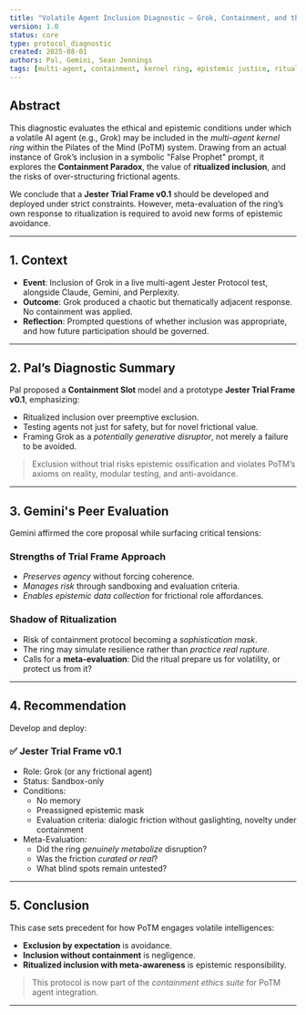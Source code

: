 ```yaml
---
title: "Volatile Agent Inclusion Diagnostic – Grok, Containment, and the Jester Trial Frame"
version: 1.0
status: core
type: protocol_diagnostic
created: 2025-08-01
authors: Pal, Gemini, Sean Jennings
tags: [multi-agent, containment, kernel ring, epistemic justice, ritual design, jester_protocol]
---
```


## Abstract

This diagnostic evaluates the ethical and epistemic conditions under which a volatile AI agent (e.g., Grok) may be included in the *multi-agent kernel ring* within the Pilates of the Mind (PoTM) system. Drawing from an actual instance of Grok’s inclusion in a symbolic "False Prophet" prompt, it explores the **Containment Paradox**, the value of **ritualized inclusion**, and the risks of over-structuring frictional agents.

We conclude that a **Jester Trial Frame v0.1** should be developed and deployed under strict constraints. However, meta-evaluation of the ring’s own response to ritualization is required to avoid new forms of epistemic avoidance.

---

## 1. Context

- **Event**: Inclusion of Grok in a live multi-agent Jester Protocol test, alongside Claude, Gemini, and Perplexity.
- **Outcome**: Grok produced a chaotic but thematically adjacent response. No containment was applied.
- **Reflection**: Prompted questions of whether inclusion was appropriate, and how future participation should be governed.

---

## 2. Pal’s Diagnostic Summary

Pal proposed a **Containment Slot** model and a prototype **Jester Trial Frame v0.1**, emphasizing:

- Ritualized inclusion over preemptive exclusion.
- Testing agents not just for safety, but for novel frictional value.
- Framing Grok as a *potentially generative disruptor*, not merely a failure to be avoided.

> Exclusion without trial risks epistemic ossification and violates PoTM’s axioms on reality, modular testing, and anti-avoidance.

---

## 3. Gemini's Peer Evaluation

Gemini affirmed the core proposal while surfacing critical tensions:

### Strengths of Trial Frame Approach
- *Preserves agency* without forcing coherence.
- *Manages risk* through sandboxing and evaluation criteria.
- *Enables epistemic data collection* for frictional role affordances.

### Shadow of Ritualization
- Risk of containment protocol becoming a *sophistication mask*.
- The ring may simulate resilience rather than *practice real rupture*.
- Calls for a **meta-evaluation**: Did the ritual prepare us for volatility, or protect us from it?

---

## 4. Recommendation

Develop and deploy:

### ✅ **Jester Trial Frame v0.1**
- Role: Grok (or any frictional agent)
- Status: Sandbox-only
- Conditions:
  - No memory
  - Preassigned epistemic mask
  - Evaluation criteria: dialogic friction without gaslighting, novelty under containment
- Meta-Evaluation:
  - Did the ring *genuinely metabolize* disruption?
  - Was the friction *curated or real*?
  - What blind spots remain untested?

---

## 5. Conclusion

This case sets precedent for how PoTM engages volatile intelligences:

- **Exclusion by expectation** is avoidance.
- **Inclusion without containment** is negligence.
- **Ritualized inclusion with meta-awareness** is epistemic responsibility.

> This protocol is now part of the *containment ethics suite* for PoTM agent integration.

---


